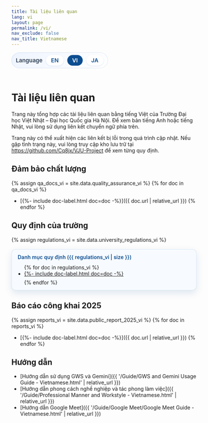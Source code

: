 ```yaml
---
title: Tài liệu liên quan
lang: vi
layout: page
permalink: /vi/
nav_exclude: false
nav_title: Vietnamese
---
```


<style>
  .language-switcher {
    display: inline-flex;
    align-items: center;
    gap: 0.6rem;
    padding: 0.45rem 0.75rem;
    border-radius: 999px;
    background: linear-gradient(135deg, #eef4ff 0%, #ffffff 100%);
    box-shadow: inset 0 0 0 1px rgba(11, 77, 145, 0.12);
    margin: 0 0 1.5rem;
    font-size: 0.95rem;
  }

  .language-switcher span {
    font-weight: 600;
    color: #2d3e52;
  }

  .language-switcher a,
  .language-switcher strong {
    padding: 0.3rem 0.85rem;
    border-radius: 999px;
    text-decoration: none;
    font-weight: 600;
  }

  .language-switcher a {
    color: #0b4d91;
    background: #ffffff;
    box-shadow: 0 1px 3px rgba(11, 77, 145, 0.15);
    transition: background 0.15s ease, color 0.15s ease, box-shadow 0.15s ease;
  }

  .language-switcher a:hover,
  .language-switcher a:focus-visible {
    background: #0b4d91;
    color: #ffffff;
    box-shadow: 0 4px 10px rgba(11, 77, 145, 0.2);
  }

  .language-switcher strong {
    color: #ffffff;
    background: #0b4d91;
  }

  details.collection-toggle {
    margin-top: 1.1rem;
    border-radius: 12px;
    border: 1px solid rgba(11, 77, 145, 0.12);
    background: #f7fbff;
    padding: 0.75rem 1rem;
  }

  details.collection-toggle summary {
    cursor: pointer;
    font-weight: 600;
    color: #0b4d91;
    list-style: none;
  }

  details.collection-toggle summary::-webkit-details-marker {
    display: none;
  }

  details.collection-toggle[open] {
    box-shadow: 0 8px 20px rgba(11, 77, 145, 0.12);
  }

  .collection-toggle__body {
    margin-top: 0.7rem;
  }

  .collection-toggle__body .document-list {
    margin: 0;
    padding-left: 1.1rem;
  }

  .collection-toggle__body .document-list li {
    margin-bottom: 0.4rem;
  }
</style>

<div class="language-switcher" role="navigation" aria-label="Chuyển đổi ngôn ngữ">
  <span>Language</span>
  <a href="{{ '/' | relative_url }}">EN</a>
  <strong>VI</strong>
  <a href="{{ '/ja/' | relative_url }}">JA</a>
</div>

# Tài liệu liên quan

Trang này tổng hợp các tài liệu liên quan bằng tiếng Việt của Trường Đại học Việt Nhật – Đại học Quốc gia Hà Nội. Để xem bản tiếng Anh hoặc tiếng Nhật, vui lòng sử dụng liên kết chuyển ngữ phía trên.

Trang này có thể xuất hiện các liên kết bị lỗi trong quá trình cập nhật. Nếu gặp tình trạng này, vui lòng truy cập kho lưu trữ tại https://github.com/Cq8jx/VJU-Project để xem từng quy định.

## Đảm bảo chất lượng

{% assign qa_docs_vi = site.data.quality_assurance_vi %}
{% for doc in qa_docs_vi %}
- [{%- include doc-label.html doc=doc -%}]({{ doc.url | relative_url }})
{% endfor %}

## Quy định của trường

{% assign regulations_vi = site.data.university_regulations_vi %}
<details class="collection-toggle" open>
  <summary>Danh mục quy định ({{ regulations_vi | size }})</summary>
  <div class="collection-toggle__body">
    <ul class="document-list">
    {% for doc in regulations_vi %}
      <li><a href="{{ doc.url | relative_url }}">{%- include doc-label.html doc=doc -%}</a></li>
    {% endfor %}
    </ul>
  </div>
</details>

## Báo cáo công khai 2025

{% assign reports_vi = site.data.public_report_2025_vi %}
{% for doc in reports_vi %}
- [{%- include doc-label.html doc=doc -%}]({{ doc.url | relative_url }})
{% endfor %}

## Hướng dẫn

- [Hướng dẫn sử dụng GWS và Gemini]({{ '/Guide/GWS and Gemini Usage Guide - Vietnamese.html' | relative_url }})
- [Hướng dẫn phong cách nghề nghiệp và tác phong làm việc]({{ '/Guide/Professional Manner and Workstyle - Vietnamese.html' | relative_url }})
- [Hướng dẫn Google Meet]({{ '/Guide/Google Meet/Google Meet Guide - Vietnamese.html' | relative_url }})
